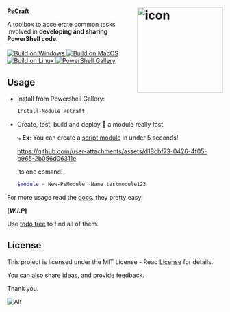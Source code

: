 <h1> <img align="right" src="https://github.com/user-attachments/assets/0584a9ee-99a2-4b4b-bfa8-47285f0abdde" width="200" height="200" alt="icon" /></h1>

<div align="Left">
  <a href="https://www.powershellgallery.com/packages/PsCraft"><b>PsCraft</b></a>
  <p>
    A toolbox to accelerate common tasks involved in <b>developing and sharing PowerShell code</b>.
    </br></br>
    <a href="https://github.com/chadnpc/PsCraft/actions/workflows/Build_on_windows.yaml">
    <img src="https://github.com/chadnpc/PsCraft/actions/workflows/Build_on_windows.yaml/badge.svg" alt="Build on Windows"/>
    </a>
    <a href="https://github.com/chadnpc/PsCraft/actions/workflows/Build_on_Mac.yaml">
    <img src="https://github.com/chadnpc/PsCraft/actions/workflows/Build_on_Mac.yaml/badge.svg" alt="Build on MacOS"/>
    </a>
    <a href="https://github.com/chadnpc/PsCraft/actions/workflows/Build_on_Linux.yaml">
    <img src="https://github.com/chadnpc/PsCraft/actions/workflows/Build_on_Linux.yaml/badge.svg" alt="Build on Linux"/>
    </a>
    <a href="https://www.powershellgallery.com/packages/PsCraft">
    <img src="https://img.shields.io/powershellgallery/dt/PsCraft.svg?style=flat&logo=powershell&color=blue" alt="PowerShell Gallery" title="PowerShell Gallery" />
    </a>
  </p>
</div>

<h2><b>Usage</b></h2>

<ul>
<li>Install from Powershell Gallery:<br>

```PowerShell
Install-Module PsCraft
```

</li>
<li>Create, test, build and deploy 🚀 a module really fast.</br>
  <p>⤷ <b>Ex</b>: You can create a <a href="https://learn.microsoft.com/en-us/powershell/scripting/developer/module/how-to-write-a-powershell-script-module">script module</a> in under 5 seconds!</p>

https://github.com/user-attachments/assets/d18cbf73-0426-4f05-b965-2b056d06311e

Its one comand!

```PowerShell
$module = New-PsModule -Name testmodule123
```

</li>
</ul>

For more usage read the [docs](/docs/Readme.md). they pretty easy!

**[_W.I.P_]**

<p>Use <a href="https://marketplace.visualstudio.com/items?itemName=Gruntfuggly.todo-tree">todo tree</a> to find all of them.</p>

## License

<p>This project is licensed under the MIT License - Read
 <a href="https://alain.MIT-license.org">License</a> for details. </p>

<!--
## Sponsor?

If this tool saves your time and you want to support me;

<a href="https://www.paypal.com/donate/?hosted_button_id=3LA3EUKRU6722">
<img src="https://img.shields.io/static/v1?logo=paypal&label=PayPal&logoColor=white&message=Donate&color=00457C"/>
</a>
-->

[You can also share ideas, and provide feedback](https://github.com/chadnpc/PsCraft/discussions/2).

<!-- [![Contributors](https://contrib.rocks/image?repo=chadnpc/PsCraft)](https://github.com/chadnpc/PsCraft/graphs/contributors) -->

Thank you.

![Alt](https://repobeats.axiom.co/api/embed/9cbc0ffce6f62ace082852045cd005b5ad61cebd.svg "Repobeats analytics image")
